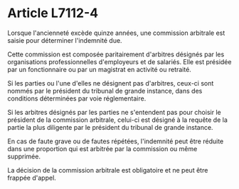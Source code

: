 # Article L7112-4

Lorsque l'ancienneté excède quinze années, une commission arbitrale est saisie pour déterminer l'indemnité due.

Cette commission est composée paritairement d'arbitres désignés par les organisations professionnelles d'employeurs et de salariés. Elle est présidée par un fonctionnaire ou par un magistrat en activité ou retraité.

Si les parties ou l'une d'elles ne désignent pas d'arbitres, ceux-ci sont nommés par le président du tribunal de grande instance, dans des conditions déterminées par voie réglementaire.

Si les arbitres désignés par les parties ne s'entendent pas pour choisir le président de la commission arbitrale, celui-ci est désigné à la requête de la partie la plus diligente par le président du tribunal de grande instance.

En cas de faute grave ou de fautes répétées, l'indemnité peut être réduite dans une proportion qui est arbitrée par la commission ou même supprimée.

La décision de la commission arbitrale est obligatoire et ne peut être frappée d'appel.